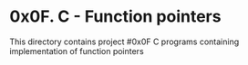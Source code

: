 # 0x0F. C - Function pointers
This directory contains project #0x0F C programs containing implementation of
function pointers
